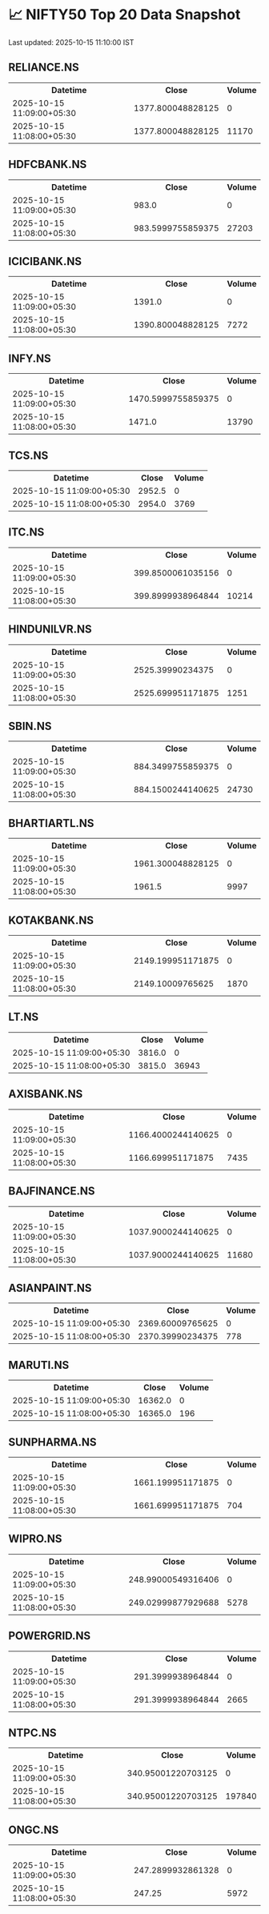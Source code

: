 # 📈 NIFTY50 Top 20 Data Snapshot

Last updated: 2025-10-15 11:10:00 IST

## RELIANCE.NS

<table>
  <tr><th>Datetime</th><th>Close</th><th>Volume</th></tr>
  <tr><td>2025-10-15 11:09:00+05:30</td><td>1377.800048828125</td><td>0</td></tr>
  <tr><td>2025-10-15 11:08:00+05:30</td><td>1377.800048828125</td><td>11170</td></tr>
</table>

## HDFCBANK.NS

<table>
  <tr><th>Datetime</th><th>Close</th><th>Volume</th></tr>
  <tr><td>2025-10-15 11:09:00+05:30</td><td>983.0</td><td>0</td></tr>
  <tr><td>2025-10-15 11:08:00+05:30</td><td>983.5999755859375</td><td>27203</td></tr>
</table>

## ICICIBANK.NS

<table>
  <tr><th>Datetime</th><th>Close</th><th>Volume</th></tr>
  <tr><td>2025-10-15 11:09:00+05:30</td><td>1391.0</td><td>0</td></tr>
  <tr><td>2025-10-15 11:08:00+05:30</td><td>1390.800048828125</td><td>7272</td></tr>
</table>

## INFY.NS

<table>
  <tr><th>Datetime</th><th>Close</th><th>Volume</th></tr>
  <tr><td>2025-10-15 11:09:00+05:30</td><td>1470.5999755859375</td><td>0</td></tr>
  <tr><td>2025-10-15 11:08:00+05:30</td><td>1471.0</td><td>13790</td></tr>
</table>

## TCS.NS

<table>
  <tr><th>Datetime</th><th>Close</th><th>Volume</th></tr>
  <tr><td>2025-10-15 11:09:00+05:30</td><td>2952.5</td><td>0</td></tr>
  <tr><td>2025-10-15 11:08:00+05:30</td><td>2954.0</td><td>3769</td></tr>
</table>

## ITC.NS

<table>
  <tr><th>Datetime</th><th>Close</th><th>Volume</th></tr>
  <tr><td>2025-10-15 11:09:00+05:30</td><td>399.8500061035156</td><td>0</td></tr>
  <tr><td>2025-10-15 11:08:00+05:30</td><td>399.8999938964844</td><td>10214</td></tr>
</table>

## HINDUNILVR.NS

<table>
  <tr><th>Datetime</th><th>Close</th><th>Volume</th></tr>
  <tr><td>2025-10-15 11:09:00+05:30</td><td>2525.39990234375</td><td>0</td></tr>
  <tr><td>2025-10-15 11:08:00+05:30</td><td>2525.699951171875</td><td>1251</td></tr>
</table>

## SBIN.NS

<table>
  <tr><th>Datetime</th><th>Close</th><th>Volume</th></tr>
  <tr><td>2025-10-15 11:09:00+05:30</td><td>884.3499755859375</td><td>0</td></tr>
  <tr><td>2025-10-15 11:08:00+05:30</td><td>884.1500244140625</td><td>24730</td></tr>
</table>

## BHARTIARTL.NS

<table>
  <tr><th>Datetime</th><th>Close</th><th>Volume</th></tr>
  <tr><td>2025-10-15 11:09:00+05:30</td><td>1961.300048828125</td><td>0</td></tr>
  <tr><td>2025-10-15 11:08:00+05:30</td><td>1961.5</td><td>9997</td></tr>
</table>

## KOTAKBANK.NS

<table>
  <tr><th>Datetime</th><th>Close</th><th>Volume</th></tr>
  <tr><td>2025-10-15 11:09:00+05:30</td><td>2149.199951171875</td><td>0</td></tr>
  <tr><td>2025-10-15 11:08:00+05:30</td><td>2149.10009765625</td><td>1870</td></tr>
</table>

## LT.NS

<table>
  <tr><th>Datetime</th><th>Close</th><th>Volume</th></tr>
  <tr><td>2025-10-15 11:09:00+05:30</td><td>3816.0</td><td>0</td></tr>
  <tr><td>2025-10-15 11:08:00+05:30</td><td>3815.0</td><td>36943</td></tr>
</table>

## AXISBANK.NS

<table>
  <tr><th>Datetime</th><th>Close</th><th>Volume</th></tr>
  <tr><td>2025-10-15 11:09:00+05:30</td><td>1166.4000244140625</td><td>0</td></tr>
  <tr><td>2025-10-15 11:08:00+05:30</td><td>1166.699951171875</td><td>7435</td></tr>
</table>

## BAJFINANCE.NS

<table>
  <tr><th>Datetime</th><th>Close</th><th>Volume</th></tr>
  <tr><td>2025-10-15 11:09:00+05:30</td><td>1037.9000244140625</td><td>0</td></tr>
  <tr><td>2025-10-15 11:08:00+05:30</td><td>1037.9000244140625</td><td>11680</td></tr>
</table>

## ASIANPAINT.NS

<table>
  <tr><th>Datetime</th><th>Close</th><th>Volume</th></tr>
  <tr><td>2025-10-15 11:09:00+05:30</td><td>2369.60009765625</td><td>0</td></tr>
  <tr><td>2025-10-15 11:08:00+05:30</td><td>2370.39990234375</td><td>778</td></tr>
</table>

## MARUTI.NS

<table>
  <tr><th>Datetime</th><th>Close</th><th>Volume</th></tr>
  <tr><td>2025-10-15 11:09:00+05:30</td><td>16362.0</td><td>0</td></tr>
  <tr><td>2025-10-15 11:08:00+05:30</td><td>16365.0</td><td>196</td></tr>
</table>

## SUNPHARMA.NS

<table>
  <tr><th>Datetime</th><th>Close</th><th>Volume</th></tr>
  <tr><td>2025-10-15 11:09:00+05:30</td><td>1661.199951171875</td><td>0</td></tr>
  <tr><td>2025-10-15 11:08:00+05:30</td><td>1661.699951171875</td><td>704</td></tr>
</table>

## WIPRO.NS

<table>
  <tr><th>Datetime</th><th>Close</th><th>Volume</th></tr>
  <tr><td>2025-10-15 11:09:00+05:30</td><td>248.99000549316406</td><td>0</td></tr>
  <tr><td>2025-10-15 11:08:00+05:30</td><td>249.02999877929688</td><td>5278</td></tr>
</table>

## POWERGRID.NS

<table>
  <tr><th>Datetime</th><th>Close</th><th>Volume</th></tr>
  <tr><td>2025-10-15 11:09:00+05:30</td><td>291.3999938964844</td><td>0</td></tr>
  <tr><td>2025-10-15 11:08:00+05:30</td><td>291.3999938964844</td><td>2665</td></tr>
</table>

## NTPC.NS

<table>
  <tr><th>Datetime</th><th>Close</th><th>Volume</th></tr>
  <tr><td>2025-10-15 11:09:00+05:30</td><td>340.95001220703125</td><td>0</td></tr>
  <tr><td>2025-10-15 11:08:00+05:30</td><td>340.95001220703125</td><td>197840</td></tr>
</table>

## ONGC.NS

<table>
  <tr><th>Datetime</th><th>Close</th><th>Volume</th></tr>
  <tr><td>2025-10-15 11:09:00+05:30</td><td>247.2899932861328</td><td>0</td></tr>
  <tr><td>2025-10-15 11:08:00+05:30</td><td>247.25</td><td>5972</td></tr>
</table>

